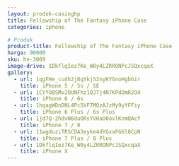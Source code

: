 ```yaml
---
layout: produk-casinghp
title: Fellowship of The Fantasy iPhone Case
categories: iphone

# Produk
product-title: Fellowship of The Fantasy iPhone Case
harga: 90000
sku: hn-3009
image-drive: 1DkflqIez7Ke_W0y4LZRRONPcJSQxcqaX
gallery:
  - url: 1qgFHe_cudh2j8qYkjS2nyKYGnoHgbGir
    title: iPhone 5 / 5s / SE
  - url: 1CYfOBSMv2OUNFhz10JTj4N7KPdOmR2O4
    title: iPhone 6 / 6s
  - url: 1hqagWDnDNL4Pc5VF7MQzAJzMy9yYFFiy
    title: iPhone 6 Plus / 6s Plus
  - url: 1jd7Q-2hdvN6daORsYVHaO0ovlKnmQAcf
    title: iPhone 7 / 8
  - url: 11wgduziTRSCDA3eyke4dYGxaFG6l8CpN
    title: iPhone 7 Plus / 8 Plus
  - url: 1DkflqIez7Ke_W0y4LZRRONPcJSQxcqaX
    title: iPhone X
---
```

